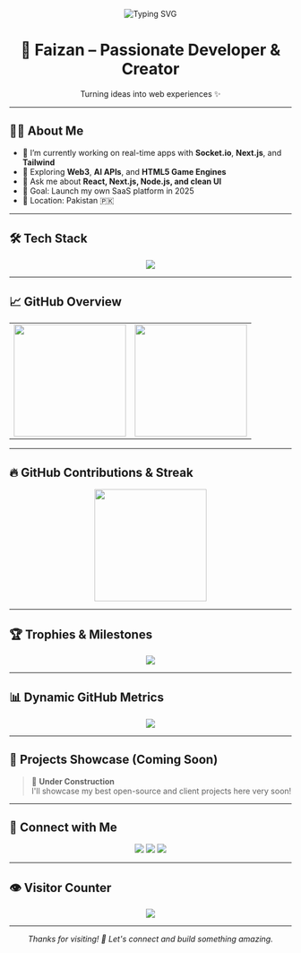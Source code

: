 <!-- HEADER -->
<p align="center">
  <img src="https://readme-typing-svg.demolab.com?font=Fira+Code&size=24&duration=3000&pause=1000&color=00FEEF&center=true&vCenter=true&width=500&lines=Hi+there+%F0%9F%91%8B+I'm+Faizan;Full+Stack+Web+Developer;Building+Awesome+UI%2FUX;Love+React%2C+Next.js+%26+Tailwind;Always+Learning+New+Tech" alt="Typing SVG" />
</p>

<h1 align="center">🚀 Faizan – Passionate Developer & Creator</h1>
<p align="center">Turning ideas into web experiences ✨</p>

---

## 🙋‍♂️ About Me

- 🔭 I’m currently working on real-time apps with **Socket.io**, **Next.js**, and **Tailwind**
- 🌱 Exploring **Web3**, **AI APIs**, and **HTML5 Game Engines**
- 💬 Ask me about **React, Next.js, Node.js, and clean UI**
- 🎯 Goal: Launch my own SaaS platform in 2025
- 📍 Location: Pakistan 🇵🇰

---

## 🛠️ Tech Stack

<p align="center">
  <img src="https://skillicons.dev/icons?i=html,css,js,ts,react,nextjs,nodejs,express,mongodb,tailwind,bootstrap,git,github,vscode,vercel" />
</p>

---

## 📈 GitHub Overview

<table>
  <tr>
    <td>
      <img src="https://github-readme-stats.vercel.app/api?username=Faizan80235&show_icons=true&theme=tokyonight&count_private=true&hide_border=true" height="200"/>
    </td>
    <td>
      <img src="https://github-readme-stats.vercel.app/api/top-langs/?username=Faizan80235&layout=compact&theme=tokyonight&langs_count=8&hide_border=true" height="200"/>
    </td>
  </tr>
</table>

---

## 🔥 GitHub Contributions & Streak

<p align="center">
  <img src="https://github-readme-streak-stats.herokuapp.com?user=Faizan80235&theme=tokyonight&hide_border=true&date_format=M%20j%5B%2C%20Y%5D" height="200"/>
</p>

---

## 🏆 Trophies & Milestones

<p align="center">
  <img src="https://github-profile-trophy.vercel.app/?username=Faizan80235&theme=tokyonight&no-frame=true&row=1&column=6" />
</p>

---

## 📊 Dynamic GitHub Metrics

<p align="center">
  <img src="https://github-readme-activity-graph.vercel.app/graph?username=Faizan80235&theme=tokyo-night&hide_border=true" />
</p>

---

## 💼 Projects Showcase (Coming Soon)

> 🚧 **Under Construction**  
> I'll showcase my best open-source and client projects here very soon!

---

## 🔗 Connect with Me

<p align="center">
  <a href="mailto:faizan@example.com"><img src="https://img.shields.io/badge/Gmail-D14836?style=for-the-badge&logo=gmail&logoColor=white"/></a>
  <a href="https://linkedin.com/in/faizan80235"><img src="https://img.shields.io/badge/LinkedIn-blue?style=for-the-badge&logo=linkedin&logoColor=white"/></a>
  <a href="https://github.com/Faizan80235"><img src="https://img.shields.io/badge/GitHub-333?style=for-the-badge&logo=github&logoColor=white"/></a>
</p>

---

## 👁️ Visitor Counter

<p align="center">
  <img src="https://komarev.com/ghpvc/?username=Faizan80235&label=Visitors&color=0e75b6&style=flat-square" />
</p>

---

<p align="center"><i>Thanks for visiting! 🚀 Let's connect and build something amazing.</i></p>
